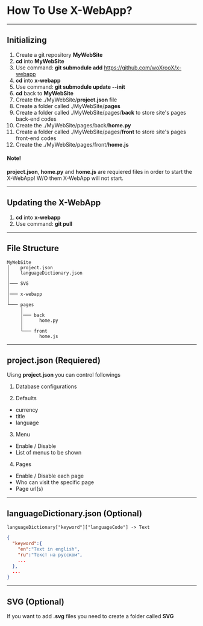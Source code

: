 # How To Use X-WebApp?

---

## Initializing
1. Create a git repository **MyWebSite**
2. **cd** into **MyWebSite**
3. Use command: **git submodule add** https://github.com/woXrooX/x-webapp
4. **cd** into **x-webapp**
5. Use command: **git submodule update --init**
6. **cd** back to **MyWebSite**
7. Create the ./MyWebSite/**project.json** file
8. Create a folder called ./MyWebSite/**pages**
9. Create a folder called ./MyWebSite/pages/**back** to store site's pages back-end codes
10. Create the ./MyWebSite/pages/back/**home.py**
11. Create a folder called ./MyWebSite/pages/**front** to store site's pages front-end codes
12. Create the ./MyWebSite/pages/front/**home.js**

#### Note!
**project.json**, **home.py** and **home.js** are requiered files in order to start the X-WebApp!
W/O them X-WebApp will not start.

---

## Updating the X-WebApp
1. **cd** into **x-webapp**
2. Use command: **git pull**

---

## File Structure
```
MyWebSite
│    project.json
│    languageDictionary.json
│
│─── SVG
│
│─── x-webapp
│
└─── pages
     │
     │─── back
     │      home.py
     │
     └─── front
            home.js
```

---

## project.json (Requiered)
Uisng **project.json** you can control followings
1. Database configurations

2. Defaults
  - currency
  - title
  - language

3. Menu
  - Enable / Disable
  - List of menus to be shown

4. Pages
  - Enable / Disable each page
  - Who can visit the specific page
  - Page url(s)

---

## languageDictionary.json (Optional)
```languageDictionary["keyword"]["languageCode"] -> Text```

```JSON
{
  "keyword":{
    "en":"Text in english",
    "ru":"Текст на русском",
    ...
  },
  ...
}
```

---

## SVG (Optional)
If you want to add **.svg** files you need to create a folder called **SVG**

